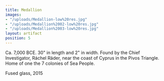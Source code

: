 ```yaml
---
title: Medallion
images:
- "/uploads/Medallion-low%20res.jpg"
- "/uploads/Medallion%2002-low%20res.jpg"
- "/uploads/Medallion%2003-low%20res.jpg"
layout: artifact
position: 5
---
```


Ca. 7,000 BCE.
30" in length and 2" in width.
Found by the Chief Investigator, Ráchel Räder, near the coast of Cyprus in the Pivos Triangle. Home of one the 7 colonies of Sea People.

Fused glass, 2015
